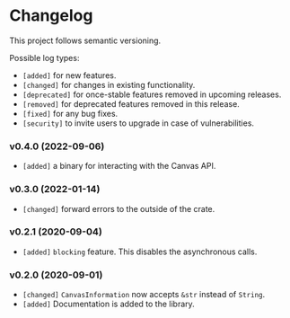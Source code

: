 # Changelog

This project follows semantic versioning.

Possible log types:

- `[added]` for new features.
- `[changed]` for changes in existing functionality.
- `[deprecated]` for once-stable features removed in upcoming releases.
- `[removed]` for deprecated features removed in this release.
- `[fixed]` for any bug fixes.
- `[security]` to invite users to upgrade in case of vulnerabilities.

### v0.4.0 (2022-09-06)
- `[added]` a binary for interacting with the Canvas API.

### v0.3.0 (2022-01-14)
- `[changed]` forward errors to the outside of the crate.

### v0.2.1 (2020-09-04)
- `[added]` `blocking` feature. This disables the asynchronous calls.

### v0.2.0 (2020-09-01)
- `[changed]` `CanvasInformation` now accepts `&str` instead of `String`.
- `[added]` Documentation is added to the library.
